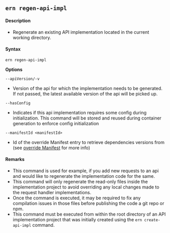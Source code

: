 ## `ern regen-api-impl`

#### Description

- Regenerate an existing API implementation located in the current working directory.

#### Syntax

`ern regen-api-impl`

**Options**

`--apiVersion/-v`

- Version of the api for which the implementation needs to be generated. If not passed, the latest available version of the api will be picked up.

`--hasConfig`

- Indicates if this api implementation requires some config during initialization. This command will be stored and reused during container generation to enforce config initialization

`--manifestId <manifestId>`

- Id of the override Manifest entry to retrieve dependencies versions from (see [override Manifest] for more info)

#### Remarks

- This command is used for example, if you add new requests to an api and would like to regenerate the implementation code for the same.
- This command will only regenerate the read-only files inside the implementation project to avoid overriding any local changes made to the request handler implementations.
- Once the command is executed, it may be required to fix any compilation issues in those files before publishing the code a git repo or npm.
- This command must be executed from within the root directory of an API implementation project that was initially created using the `ern create-api-impl` command.

[override manifest]: ../platform-parts/manifest/override.md
